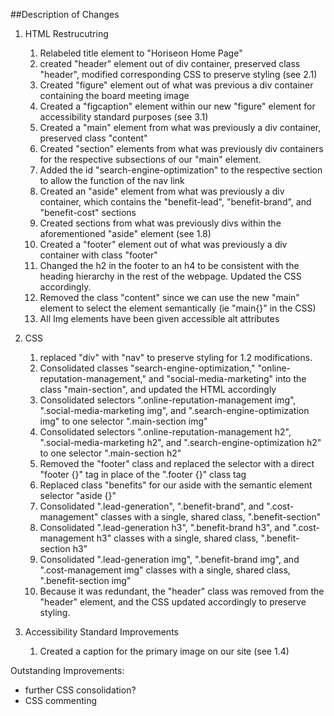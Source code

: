 ##Description of Changes

1. HTML Restrucutring
    1. Relabeled title element to "Horiseon Home Page"
    2. created "header" element out of div container, preserved class "header", modified corresponding CSS to preserve styling (see 2.1)
    3. Created "figure" element out of what was previous a div container containing the board meeting image
    4. Created a "figcaption" element within our new "figure" element for accessibility standard purposes (see 3.1)
    5. Created a "main" element from what was previously a div container, preserved class "content"
    6. Created "section" elements from what was previously div containers for the respective subsections of our "main" element.
    7. Added the id "search-engine-optimization" to the respective section to allow the function of the nav link
    8. Created an "aside" element from what was previously a div container, which contains the "benefit-lead", "benefit-brand", and "benefit-cost" sections
    9. Created sections from what was previously divs within the aforementioned "aside" element (see 1.8)
    10. Created a "footer" element out of what was previously a div container with class "footer"
    11. Changed the h2 in the footer to an h4 to be consistent with the heading hierarchy in the rest of the webpage. Updated the CSS accordingly.
    12. Removed the class "content" since we can use the new "main" element to select the element semantically (ie "main{}" in the CSS)
    13. All Img elements have been given accessible alt attributes



2. CSS
    1. replaced "div" with "nav" to preserve styling for 1.2 modifications.
    2. Consolidated classes "search-engine-optimization," "online-reputation-management," and "social-media-marketing" into the class "main-section", and updated the HTML accordingly
    3. Consolidated selectors ".online-reputation-management img", ".social-media-marketing img", and ".search-engine-optimization img" to one selector ".main-section img"
    4. Consolidated selectors ".online-reputation-management h2", ".social-media-marketing h2", and ".search-engine-optimization h2" to one selector ".main-section h2"
    5. Removed the "footer" class and replaced the selector with a direct "footer {}" tag in place of the ".footer {}" class tag
    6. Replaced class "benefits" for our aside with the semantic element selector "aside {}"
    7. Consolidated ".lead-generation", ".benefit-brand", and ".cost-management" classes with a single, shared class, ".benefit-section"
    8. Consolidated ".lead-generation h3", ".benefit-brand h3", and ".cost-management h3" classes with a single, shared class, ".benefit-section h3"
    9. Consolidated ".lead-generation img", ".benefit-brand img", and ".cost-management img" classes with a single, shared class, ".benefit-section img"
    10. Because it was redundant, the "header" class was removed from the "header" element, and the CSS updated accordingly to preserve styling.




3. Accessibility Standard Improvements
    1. Created a caption for the primary image on our site (see 1.4)



Outstanding Improvements:
- further CSS consolidation?
- CSS commenting